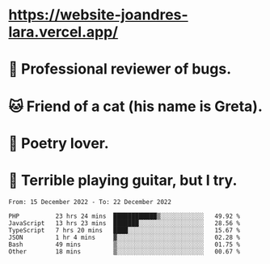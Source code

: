 # https://website-joandres-lara.vercel.app/
# 🐛 Professional reviewer of bugs.
# 🐱 Friend of a cat (his name is Greta).
# 📜 Poetry lover.
# 🎸 Terrible playing guitar, but I try.

<!--START_SECTION:waka-->

```text
From: 15 December 2022 - To: 22 December 2022

PHP          23 hrs 24 mins  ████████████▒░░░░░░░░░░░░   49.92 %
JavaScript   13 hrs 23 mins  ███████░░░░░░░░░░░░░░░░░░   28.56 %
TypeScript   7 hrs 20 mins   ████░░░░░░░░░░░░░░░░░░░░░   15.67 %
JSON         1 hr 4 mins     ▓░░░░░░░░░░░░░░░░░░░░░░░░   02.28 %
Bash         49 mins         ▒░░░░░░░░░░░░░░░░░░░░░░░░   01.75 %
Other        18 mins         ▒░░░░░░░░░░░░░░░░░░░░░░░░   00.67 %
```

<!--END_SECTION:waka-->
